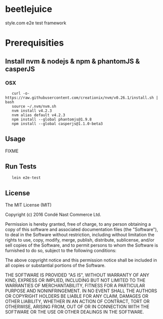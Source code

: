 # beetlejuice

style.com e2e test framework

# Prerequisities

## Install nvm & nodejs & npm & phantomJS & casperJS

### OSX
```
   curl -o- https://raw.githubusercontent.com/creationix/nvm/v0.26.1/install.sh | bash
   source ~/.nvm/nvm.sh
   nvm install v4.2.3
   nvm alias default v4.2.3
   npm install --global phantomjs@1.9.8
   npm install --global casperjs@1.1.0-beta3
```

## Usage

FIXME

## Run Tests

```
   lein e2e-test
```

## License

The MIT License (MIT)

Copyright (c) 2016 Condé Nast Commerce Ltd.

Permission is hereby granted, free of charge, to any person obtaining a copy of this software and associated documentation files (the "Software"), to deal in the Software without restriction, including without limitation the rights to use, copy, modify, merge, publish, distribute, sublicense, and/or sell copies of the Software, and to permit persons to whom the Software is furnished to do so, subject to the following conditions:

The above copyright notice and this permission notice shall be included in all copies or substantial portions of the Software.

THE SOFTWARE IS PROVIDED "AS IS", WITHOUT WARRANTY OF ANY KIND, EXPRESS OR IMPLIED, INCLUDING BUT NOT LIMITED TO THE WARRANTIES OF MERCHANTABILITY, FITNESS FOR A PARTICULAR PURPOSE AND NONINFRINGEMENT. IN NO EVENT SHALL THE AUTHORS OR COPYRIGHT HOLDERS BE LIABLE FOR ANY CLAIM, DAMAGES OR OTHER LIABILITY, WHETHER IN AN ACTION OF CONTRACT, TORT OR OTHERWISE, ARISING FROM, OUT OF OR IN CONNECTION WITH THE SOFTWARE OR THE USE OR OTHER DEALINGS IN THE SOFTWARE.
